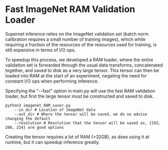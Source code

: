 # Fast ImageNet RAM Validation Loader

Supernet inference relies on the ImageNet validation set (batch norm calibration requires a small number of training images), which while requiring a fraction of the resources of 
the resources used for training, is still expensive in terms of I/O ops.

To speedup this process, we developed a RAM loader, where the entire validation set is forwarded through the usual data
transforms, concatenated together, and saved to disk as a very large tensor. This tensor can then be loaded into RAM at 
the start of an experiment, negating the need for constant I/O ops when performing inference.

Specifying the "--fast" option in main.py will use the fast RAM validation loader, but first the large tensor must be
constructed and saved to disk.

```
python3 imagenet_RAM_saver.py
    --in_dir # Location of ImageNet data
    --out_dir # Where the tensor will be saved, we do no advise changing the default
    --resolution # Resolution that the tensor will be saved as, {192, 208, 224} are good options
```

 Creating the tensor requires a lot of RAM (>32GB), as does using it at runtime, but it can speedup inference greatly.